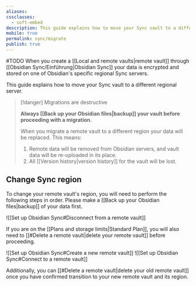 ```yaml
---
aliases:
cssclasses:
  - soft-embed
description: This guide explains how to move your Sync vault to a different regional server.
mobile: true
permalink: sync/migrate
publish: true
---
```

#TODO
When you create a [[Local and remote vaults|remote vault]] through [[Obsidian Sync/Einführung|Obsidian Sync]] your data is encrypted and stored on one of Obsidian's specific regional Sync servers.

This guide explains how to move your Sync vault to a different regional server.

> [!danger] Migrations are destructive
> 
> **Always [[Back up your Obsidian files|backup]] your vault before proceeding with a migration.**
> 
> When you migrate a remote vault to a different region your data will be replaced. This means:
> 
> 1. Remote data will be removed from Obsidian servers, and vault data will be re-uploaded in its place.
> 2. All [[Version history|version history]] for the vault will be lost.

## Change Sync region

To change your remote vault's region, you will need to perform the following steps in order. Please make a [[Back up your Obsidian files|backup]] of your data first.

![[Set up Obsidian Sync#Disconnect from a remote vault]]

If you are on the [[Plans and storage limits|Standard Plan]], you will also need to [[#Delete a remote vault|delete your remote vault]] before proceeding.

![[Set up Obsidian Sync#Create a new remote vault]]
![[Set up Obsidian Sync#Connect to a remote vault]]

Additionally, you can [[#Delete a remote vault|delete your old remote vault]] once you have confirmed transition to your new remote vault and its region. 